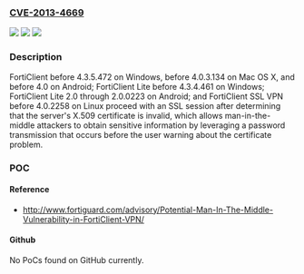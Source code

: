 ### [CVE-2013-4669](https://cve.mitre.org/cgi-bin/cvename.cgi?name=CVE-2013-4669)
![](https://img.shields.io/static/v1?label=Product&message=n%2Fa&color=blue)
![](https://img.shields.io/static/v1?label=Version&message=n%2Fa&color=blue)
![](https://img.shields.io/static/v1?label=Vulnerability&message=n%2Fa&color=brighgreen)

### Description

FortiClient before 4.3.5.472 on Windows, before 4.0.3.134 on Mac OS X, and before 4.0 on Android; FortiClient Lite before 4.3.4.461 on Windows; FortiClient Lite 2.0 through 2.0.0223 on Android; and FortiClient SSL VPN before 4.0.2258 on Linux proceed with an SSL session after determining that the server's X.509 certificate is invalid, which allows man-in-the-middle attackers to obtain sensitive information by leveraging a password transmission that occurs before the user warning about the certificate problem.

### POC

#### Reference
- http://www.fortiguard.com/advisory/Potential-Man-In-The-Middle-Vulnerability-in-FortiClient-VPN/

#### Github
No PoCs found on GitHub currently.


